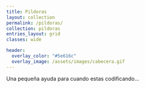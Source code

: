```yaml
---
title: Pildoras
layout: collection
permalink: /pildoras/
collection: pildoras
entries_layout: grid
classes: wide

header:
  overlay_color: "#5e616c"
  overlay_image: /assets/images/cabecera.gif
---
```


Una pequeña ayuda para cuando estas codificando...